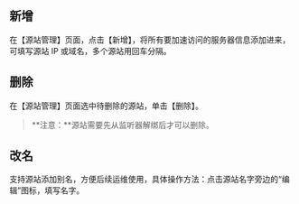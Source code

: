 ## 新增
在【源站管理】页面，点击【新增】，将所有要加速访问的服务器信息添加进来，可填写源站 IP 或域名，多个源站用回车分隔。

## 删除 
在【源站管理】页面选中待删除的源站，单击【删除】。
>**注意：**源站需要先从监听器解绑后才可以删除。

## 改名
支持源站添加别名，方便后续运维使用，具体操作方法：点击源站名字旁边的“编辑”图标，填写名字。